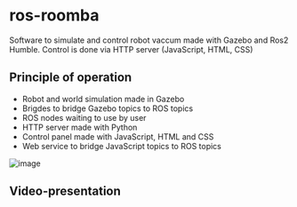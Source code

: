 # ros-roomba
Software to simulate and control robot vaccum made with Gazebo and Ros2 Humble. Control is done via HTTP server (JavaScript, HTML, CSS)
## Principle of operation
- Robot and world simulation made in Gazebo
- Brigdes to bridge Gazebo topics to ROS topics
- ROS nodes waiting to use by user
- HTTP server made with Python
- Control panel made with JavaScript, HTML and CSS
- Web service to bridge JavaScript topics to ROS topics

![image](https://github.com/KlaudiuszSoltysik/ros-roomba/assets/109976941/9f177486-641f-4f54-9db8-8db896f7dedf)

## Video-presentation
